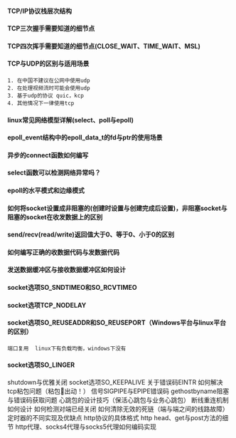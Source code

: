 #### TCP/IP协议栈层次结构

#### TCP三次握手需要知道的细节点
#### TCP四次挥手需要知道的细节点(CLOSE_WAIT、TIME_WAIT、MSL)
#### TCP与UDP的区别与适用场景

    1. 在中国不建议在公网中使用udp
    2. 在处理视频流时可能会使用udp
    3. 基于udp的协议 quic，kcp
    4. 其他情况下一律使用tcp

#### linux常见网络模型详解(select、poll与epoll)
#### epoll_event结构中的epoll_data_t的fd与ptr的使用场景

#### 异步的connect函数如何编写

#### select函数可以检测网络异常吗？

#### epoll的水平模式和边缘模式

#### 如何将socket设置成非阻塞的(创建时设置与创建完成后设置)，非阻塞socket与阻塞的socket在收发数据上的区别

#### send/recv(read/write)返回值大于0、等于0、小于0的区别

#### 如何编写正确的收数据代码与发数据代码

#### 发送数据缓冲区与接收数据缓冲区如何设计

#### socket选项SO_SNDTIMEO和SO_RCVTIMEO

#### socket选项TCP_NODELAY

#### socket选项SO_REUSEADDR和SO_REUSEPORT（Windows平台与linux平台的区别）

    端口复用  linux下有负载均衡，windows下没有

#### socket选项SO_LINGER

shutdown与优雅关闭
socket选项SO_KEEPALIVE
关于错误码EINTR
如何解决tcp粘包问题（粘包👮‍出动！）
信号SIGPIPE与EPIPE错误码
gethostbyname阻塞与错误码获取问题
心跳包的设计技巧（保活心跳包与业务心跳包）
断线重连机制如何设计
如何检测对端已经关闭
如何清除无效的死链（端与端之间的线路故障）
定时器的不同实现及优缺点
http协议的具体格式
http head、get与post方法的细节
http代理、socks4代理与socks5代理如何编码实现

